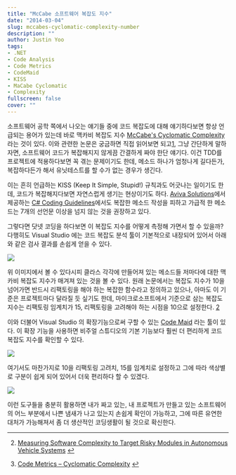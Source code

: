 ```yaml
---
title: "McCabe 소프트웨어 복잡도 지수"
date: "2014-03-04"
slug: mccabes-cyclomatic-complexity-number
description: ""
author: Justin Yoo
tags:
- .NET
- Code Analysis
- Code Metrics
- CodeMaid
- KISS
- MaCabe Cyclomatic
- Complexity
fullscreen: false
cover: ""
---
```


소프트웨어 공학 쪽에서 나오는 얘기들 중에 코드 복잡도에 대해 얘기하다보면 항상 언급되는 용어가 있는데 바로 맥카비 복잡도 지수 [McCabe's Cyclomatic Complexity](http://en.wikipedia.org/wiki/Cyclomatic_complexity) 라는 것이 있다. 이와 관련한 논문은 궁금하면 직접 읽어보면 되고[1](#fn-123:1), 그냥 간단하게 말하자면, 소프트웨어 코드가 복잡해지지 않게끔 간결하게 짜야 한단 얘기다. 이건 TDD를 프로젝트에 적용하다보면 꼭 겪는 문제이기도 한데, 메소드 하나가 엄청나게 길다든가, 복잡하다든가 해서 유닛테스트를 할 수가 없는 경우가 생긴다.

이는 흔히 언급하는 KISS (Keep It Simple, Stupid!) 규칙과도 어긋나는 일이기도 한데, 코드가 복잡해지다보면 자연스럽게 생기는 현상이기도 하다. [Aviva Solutions](http://avivasolutions.nl)에서 제공하는 [C# Coding Guidelines](http://csharpguidelines.codeplex.com)에서도 복잡한 메소드 작성을 피하고 가급적 한 메소드는 7개의 선언문 이상을 넘지 않는 것을 권장하고 있다.

그렇다면 닷넷 코딩을 하다보면 이 복잡도 지수를 어떻게 측정해 가면서 할 수 있을까? 다행히도 Visual Studio 에는 코드 복잡도 분석 툴이 기본적으로 내장되어 있어서 아래와 같은 검사 결과를 손쉽게 얻을 수 있다.

![](https://sa0blogs.blob.core.windows.net/aliencube/2014/03/Code.Metrics.png)

위 이미지에서 볼 수 있다시피 클라스 각각에 만들어져 있는 메소드들 저마다에 대한 맥카비 복잡도 지수가 매겨져 있는 것을 볼 수 있다. 원래 논문에서는 복잡도 지수가 10을 넘어가면 반드시 리팩토링을 해야 하는 복잡한 함수라고 정의하고 있으나, 아마도 이 기준은 프로젝트마다 달라질 듯 싶기도 한데, 마이크로소프트에서 기준으로 삼는 복잡도 지수는 리팩토링 임계치가 15, 리팩토링을 고려해야 하는 시점을 10으로 설정한다. [2](#fn-123:2)

이와 더불어 Visual Studio 의 확장기능으로써 구할 수 있는 [Code Maid](http://www.codemaid.net) 라는 툴이 있다. 이 확장 기능을 사용하면 비주얼 스튜디오의 기본 기능보다 훨씬 더 편리하게 코드 복잡도 지수를 확인할 수 있다.

![](https://sa0blogs.blob.core.windows.net/aliencube/2014/03/Code.Maid_.png)

여기서도 마찬가지로 10을 리팩토링 고려치, 15를 임계치로 설정하고 그에 따라 색상별로 구분이 쉽게 되어 있어서 더욱 편리하다 할 수 있겠다.

![](http://www.codemaid.net/wp-content/uploads/2013/07/Digging_TypeOrder.png)

이런 도구들을 충분히 활용하면 내가 짜고 있는, 내 프로젝트가 만들고 있는 소프트웨어의 어느 부분에서 나쁜 냄새가 나고 있는지 손쉽게 확인이 가능하고, 그에 따른 유연한 대처가 가능해져서 좀 더 생산적인 코딩생활이 될 것으로 확신한다.

* * *

2. [Measuring Software Complexity to Target Risky Modules in Autonomous Vehicle Systems](http://www.mccabe.com/pdf/MeasuringSoftwareComplexityUAV.pdf) [↩](#fnref-123:1)

4. [Code Metrics – Cyclomatic Complexity](http://blogs.msdn.com/b/zainnab/archive/2011/05/17/code-metrics-cyclomatic-complexity.aspx) [↩](#fnref-123:2)
